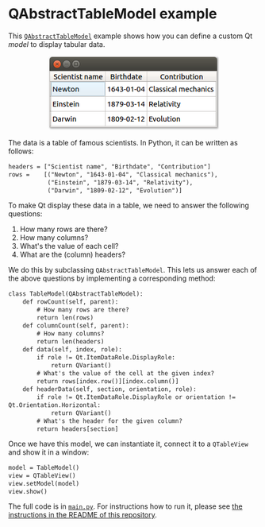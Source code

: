 # QAbstractTableModel example

This [`QAbstractTableModel`](https://doc.qt.io/qt-5/qabstracttablemodel.html) example shows how you can define a custom Qt _model_ to display tabular data.

<p align="center"><img src="../screenshots/qabstracttablemodel-example.png" alt="QAbstractTableModel example"></p>

The data is a table of famous scientists. In Python, it can be written as follows:

```
headers = ["Scientist name", "Birthdate", "Contribution"]
rows =    [("Newton", "1643-01-04", "Classical mechanics"),
           ("Einstein", "1879-03-14", "Relativity"),
           ("Darwin", "1809-02-12", "Evolution")]
```

To make Qt display these data in a table, we need to answer the following questions:

 1. How many rows are there?
 2. How many columns?
 3. What's the value of each cell?
 4. What are the (column) headers?

We do this by subclassing `QAbstractTableModel`. This lets us answer each of the above questions by implementing a corresponding method:

```
class TableModel(QAbstractTableModel):
    def rowCount(self, parent):
        # How many rows are there?
        return len(rows)
    def columnCount(self, parent):
        # How many columns?
        return len(headers)
    def data(self, index, role):
        if role != Qt.ItemDataRole.DisplayRole:
            return QVariant()
        # What's the value of the cell at the given index?
        return rows[index.row()][index.column()]
    def headerData(self, section, orientation, role):
        if role != Qt.ItemDataRole.DisplayRole or orientation != Qt.Orientation.Horizontal:
            return QVariant()
        # What's the header for the given column?
        return headers[section]
```

Once we have this model, we can instantiate it, connect it to a `QTableView` and show it in a window:

    model = TableModel()
    view = QTableView()
    view.setModel(model)
    view.show()

The full code is in [`main.py`](main.py). For instructions how to run it, please see [the instructions in the README of this repository](../../README.md#running-the-examples).

